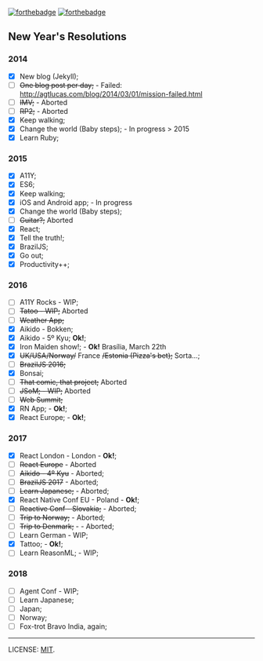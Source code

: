 [![forthebadge](http://forthebadge.com/images/badges/uses-badges.svg)](http://forthebadge.com) [![forthebadge](http://forthebadge.com/images/badges/uses-git.svg)](http://forthebadge.com)

## New Year's Resolutions

### 2014

- [x] New blog (Jekyll);
- [ ] ~~One blog post per day;~~ - Failed: http://agtlucas.com/blog/2014/03/01/mission-failed.html
- [ ] ~~IMV;~~ - Aborted
- [ ] ~~RP2;~~ - Aborted
- [x] Keep walking;
- [x] Change the world (Baby steps); - In progress > 2015
- [x] Learn Ruby;

### 2015

- [x] A11Y;
- [x] ES6;
- [x] Keep walking;
- [x] iOS and Android app; - In progress
- [x] Change the world (Baby steps);
- [ ] ~~Guitar?;~~ Aborted
- [x] React;
- [x] Tell the truth!;
- [x] BrazilJS;
- [x] Go out;
- [x] Productivity++;

### 2016

- [ ] A11Y Rocks - WIP;
- [ ] ~~Tatoo - WIP;~~ Aborted
- [ ] ~~Weather App;~~
- [x] Aikido - Bokken;
- [x] Aikido - 5º Kyu; **Ok!**;
- [x] Iron Maiden show!; - **Ok!** Brasília, March 22th
- [x] ~~UK/USA/Norway/~~ France ~~/Estonia (Pizza's bet);~~ Sorta...;
- [ ] ~~BrazilJS 2016;~~
- [x] Bonsai;
- [ ] ~~That comic, that project;~~ Aborted
- [ ] ~~JSoM; - WIP;~~ Aborted
- [ ] ~~Web Summit;~~
- [x] RN App; - **Ok!**;
- [x] React Europe; - **Ok!**;

### 2017

- [x] React London - London - **Ok!**;
- [ ] ~~React Europe~~ - Aborted
- [ ] ~~Aikido - 4º Kyu~~ - Aborted;
- [ ] ~~BrazilJS 2017~~ - Aborted;
- [ ] ~~Learn Japanese;~~ - Aborted;
- [x] React Native Conf EU - Poland - **Ok!**;
- [ ] ~~Reactive Conf - Slovakia;~~ - Aborted;
- [ ] ~~Trip to Norway;~~ - Aborted;
- [ ] ~~Trip to Denmark;~~ - - Aborted;
- [ ] Learn German - WIP;
- [x] Tattoo; - **Ok!**;
- [ ] Learn ReasonML; - WIP;

### 2018

- [ ] Agent Conf - WIP;
- [ ] Learn Japanese;
- [ ] Japan;
- [ ] Norway;
- [ ] Fox-trot Bravo India, again;

---

LICENSE: [MIT](http://mit.lucas.ninja).
